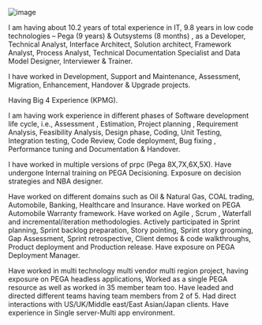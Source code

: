 ![image](https://github.com/SethuChitravel23/SethuChitravel23/assets/124245953/6b079d76-aced-4374-a03e-20b29c66a3a1)


I am having about 10.2 years of total experience in IT, 9.8  years  in low code technologies – Pega (9 years) & Outsystems (8 months) , as a Developer, Technical Analyst, Interface Architect, Solution architect, Framework Analyst, Process Analyst, Technical Documentation Specialist and Data Model Designer, Interviewer & Trainer. 

I have worked in Development, Support and Maintenance, Assessment, Migration, Enhancement, Handover & Upgrade projects. 

Having Big 4 Experience (KPMG).

I am having work experience in different phases of Software development life cycle, i.e., Assessment , Estimation, Project planning , Requirement Analysis, Feasibility Analysis, Design phase, Coding, Unit Testing, Integration testing, Code Review, Code deployment, Bug fixing , Performance tuning and Documentation & Handover. 

I have worked in multiple versions of prpc (Pega 8X,7X,6X,5X). Have undergone Internal training on PEGA Decisioning. Exposure on decision strategies and NBA designer.

Have worked on different domains such as Oil & Natural Gas, COAL trading, Automobile, Banking, Healthcare and Insurance. Have worked on PEGA Automobile Warranty framework. Have worked on Agile , Scrum , Waterfall and  incremental/iteration methodologies. Actively participated in Sprint planning, Sprint backlog preparation, Story pointing, Sprint story grooming, Gap Assessment, Sprint retrospective, Client demos &  code walkthroughs, Product deployment and Production release. Have exposure on PEGA Deployment Manager. 

Have worked in multi technology multi vendor multi region project, having exposure on PEGA headless applications, Worked as a single PEGA resource as well as worked in 35 member team too. Have leaded and directed different teams having team members from 2 of 5. Had direct interactions with US/UK/Middle east/East Asian/Japan clients. Have experience in Single server-Multi app environment.

